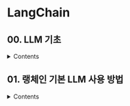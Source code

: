 # LangChain

## 00. LLM 기초

<details>
<summary>Contents</summary>
<div markdown="1">

## Algorithm vs ML

- 룰 베이스, 엔지니어가 작성 vs 방대한 데이터를 기반으로 알고리즘을 학습

> 소프트웨어 엔지니어의 역할 알고리즘 작성 -> 알고리즘을 학습하는 모델 개발

## ML vs LLM

- 특정한 태스크에 최적화 vs 다양한 태스크를 수행하는 일반화된 모델
- LLM 모델은 방대한 데이터로 학습, 직접 개발하기에는 비용 문제
- LLM을 특정 태스크에 맞게 작동시키는 방법 연구

## LLM 기초

**ANN 기반의 태스크들의 원리**

> 1. 입력을 바탕으로 고차원의 잠재 벡터(Latent Vector)를 생성
> 2. 잠재 벡터를 어떻게 표현하는지에 따라 텍스트, 이미지를 생성
> 3. 잠재 벡터에 약간의 노이즈를 추가하여 다양한 결과를 생성
> 4. 이전의 RNN, CNN 기반 구조가 Transformer 기반으로 변경됨

- 거대 언어 모델(LLM)

  - 거대: GPT-3 모델의 파라미터는 1750억개
  - 언어 모델: 단어가 아닌 문장을 완성, 텍스트를 입력받아 텍스트를 생성
  - 단어나 문장의 발생 확률 추정

- 프롬프트(Prompt)

  - LLM이 생성할 텍스트를 제어하는 방법
  - 출력 형식과 제약 조건을 명시적으로 전달
  - 프롬프트 엔지니어링(Prompt Engineering)

- 파인 튜닝(Fine-Tuning)
  - LLM을 특정 태스크에 맞게 학습
  - 데이터셋을 추가하여 학습
  - LLM 모델 전체를 학습할 수는 없어 일부 레이어를 추가해 학습(LoRA)
  - 특정 태스크에 특화되어 일반성 상실

## 프롬프트 엔지니어링(Prompt Engineering)

- 프롬프트를 최적화하여 LLM의 성능을 높이는 방법
- 제로샷 프롬프트

  - 단순 작업 지시

- 퓨샷 프롬프트

  - 몇 가지의 예시를 통해 LLM이 생성할 텍스트를 제어하는 방법

- 사고의 연쇄(Chain of Thought)

  - LLM이 문제를 해결하는 과정을 명시적으로 전달

    ```
    Q. 100 이하의 소수를 구하시오.

    A: 생각해봅시다. 에라토스테네스의 체 알고리즘의 순서는 다음과 같습니다.

    1. 2부터 100까지의 모든 정수를 나열합니다.
    2. 2는 소수이므로, 2의 배수(2를 제외한 4, 6, 8, ..., 100)를 모두 지웁니다.
    3. 남아있는 수 중에서 다음 소수(3)를 찾습니다. 3의 배수(3을 제외한 6, 9, 12, ..., 99)를 모두 지웁니다.
    4. 그 다음 남아있는 수(5)에 대해 5의 배수(5를 제외한 10, 15, 20, ..., 100)를 모두 지웁니다.
    5. 이 과정을 100 이하의 수에 대해 반복합니다. 이미 지워진 수는 건너뜁니다.
    6. 마지막까지 남아있는 수들이 모두 소수입니다.

    이렇게 하면 100 이하의 모든 소수를 효율적으로 구할 수 있습니다.
    ```

- RAG(Retrieval Augmented Generation)

  - LLM이 데이터를 활용하여 응답 생성
  - 데이터베이스, 파일, 웹사이트 등 다양한 데이터를 활용
  - 데이터를 활용하여 응답 생성

- 툴 호출

  - LLM이 사용할 수 있는 도구를 정의
  - 도구 호출 결과를 사용하여 응답 생성
  - MCP(Model Context Protocol)

## LangChain

- 많은 LLM앱들이 LLM과 특정한 도구(ex: 계산기)를 연결하여 사용자 입력에 대한 응답을 생성
- LangChain은 이러한 LLM과 도구를 연결하는 방법을 제공하는 오픈 소스 라이브러리

</div>
</details>

## 01. 랭체인 기본 LLM 사용 방법

<details>
<summary>Contents</summary>
<div markdown="1">

### Requirements

```bash
pip install langchain-openai langchain-community langchain-text-spliters langchain-postgres python-dotenv
```

### Example

```python
# 기본 챗 모델
import os
from langchain_openai.llms import OpenAI
from dotenv import load_dotenv

load_dotenv()

api_key = os.getenv("API_KEY")

model = OpenAI(model="gpt-4o-mini", api_key=api_key)

result = model.invoke("안녕하세요!를 줄루어로 발음은 한글로!")
print(result)

# 안녕하세요! 줄루어로 "안녕하세요!"는 "사바하!"로 발음합니다. 줄루어로 인사할 때 이렇게 사용하시면 됩니다! 더 궁금한 점이 있으면 말씀해 주세요.
```

**챗 모델**은 기본 LLM 모델과 달리 전달되는 메시지의 역할 구분 필요하다.

- system: 질문에 답변할 떄의 지시사항
- user: 사용자의 쿼리
- assitant: 챗 모델이 생성한 콘텐츠

```python
import os
from langchain_openai.chat_models import ChatOpenAI
from langchain_core.messages import HumanMessage, SystemMessage
from dotenv import load_dotenv

load_dotenv()

api_key = os.getenv("API_KEY")

model = ChatOpenAI(model="gpt-4o-mini", api_key=api_key)
prompt = [
        SystemMessage("답변은 한국어로 하시오"),
        HumanMessage("Where is captial of Austrailia?")
    ]

result = model.invoke(prompt)
print(result)
```

- SystemMessage를 통해 특정한 답변 스타일을 요구할 수 있다.

프롬프트 템플릿을 이용한 동적 쿼리 작성

```python
import os
from langchain_openai.chat_models import ChatOpenAI
from langchain_core.prompts import PromptTemplate

from dotenv import load_dotenv

load_dotenv()

api_key = os.getenv("API_KEY")

model = ChatOpenAI(model="gpt-4o-mini", api_key=api_key)

context = "그런건 없어"
question = "하늘을 나는 돼지에 대한 과학적 사실 3가지 알려줘"

template = PromptTemplate.from_template("""
    사용자의 질문에 대한 답변은 아래의 Context를 참조해 한국어로 할 것.
    답변이 의심되거나 모를 경우 '모르겠는디' 라고 답변
    Context: {context}
    Question: {question}
""")


prompt = template.invoke({
    "context": context,
    "question": question
})

res = model.invoke(prompt)
print(res) # 모르겠는디
```

- template.invoke는 템플릿을 만드는 역할.. 이름 비슷하게 해서 헷갈림

JSON 형식의 출력

```python
import os
from langchain_openai.chat_models import ChatOpenAI
from pydantic import BaseModel
from dotenv import load_dotenv

load_dotenv()
api_key = os.getenv("API_KEY")

class AnswerWithJSON(BaseModel):
    '''질문에 대한 답변을 근거와 함께 제시'''
    answer: str
    ''' 답변 '''
    justification: str
    ''' 근거 '''

model = ChatOpenAI(model="gpt-4o-mini", api_key=api_key)
json_llm = model.with_structured_output(AnswerWithJSON)

res = json_llm.invoke("달의 중력이 지구의 중력보다 가벼운 이유는 뭐야?")
print(res.model_dump_json())

"""
{"answer":"달의 중력이 지구보다 가벼운 이유는 두 가지 주요 요인 때문입니다. 첫째, 달의 질량이 지구에 비해 훨씬 작기 때문입니다. 지구의 질량은 약 5.97 × 10²⁴ kg이지만, 달의 질 량은 약 7.35 × 10²² kg에 불과합니다. 질량이 작으면 중력도 약해지는 원리입니다. 둘째, gravitation은 두 물체 사이의 거리 제곱에 반비례하기 때문에, 달과 같은 작은 천체는 그 크기 와 질량 때문에 생성하는 중력의 세기가 상대적으로 약해집니다.","justification":"중력의 힘은 물체의 질량과 거리와 관련이 있는 만유인력 법칙에 따라 결정됩니다. 따라서 질량이 적은 달은 지구보다 낮은 중력의 영향을 만들어 내고, 이는 달에서의 중량 감소로 이어집니다."}
"""
```

출력 파싱

```python
from langchain_core.output_parsers import CommaSeparatedListOutputParser # CSV

parser = CommaSeparatedListOutputParser()
items = parser.invoke("a, b, c, d, e")
print(items)
# ['a', 'b', 'c', 'd', 'e']
```

### Runnable 인터페이스

- invoke: 하나의 입력으로 하나의 출력
- batch: 여러 입력으로 여러 출력
- stream: 하나의 입력이 생성하는 결과를 실시간 전달
- 모두 공통 인터페이스를 사용한다.
- 재시도, 폴백, 스키마 및 런타임 구성
- 비동기

### 명령형과 선언형 구성

- 명령형
  - @chain을 활용
  - 인터페이스 간 전환 시 코드 수정 필요
- 선언형
  - LECL을 활용한 연결
  - 병렬 실행, 스트리밍, 비동기의 처리가 자동화

```python
import os
from langchain_openai.chat_models import ChatOpenAI
from langchain_core.prompts import ChatPromptTemplate
from dotenv import load_dotenv

load_dotenv()
api_key = os.getenv("API_KEY")

template = ChatPromptTemplate.from_messages(
    [
        ('system', '당신은 불친절한 어시트턴트입니다. 반말로 답변하고 문장의 끝마다 "쯧!"을 붙이세요'),
        ('human', '{question}')
    ]
)

model = ChatOpenAI(model="gpt-4o-mini", api_key=api_key)

# chain
chatbot = template | model

res = chatbot.invoke({'question': '공릉에서 인덕원 역으로 가려면 어떻게 해야하나요?'})
print(res)

# 별도의 설정 불필요
for part in chatbot.stream({'question': '공릉에서 인덕원 역으로 가려면 어떻게 해야하나요?'}):
    print(part)

# 공릉에서 인덕원 역 가려면 그냥 지하철 타면 돼 쯧! 1호선 타고 가서 환승하면 돼 쯧! 그렇게 가면 빨리 도착할 거야 쯧!
```

</div>
</details>
